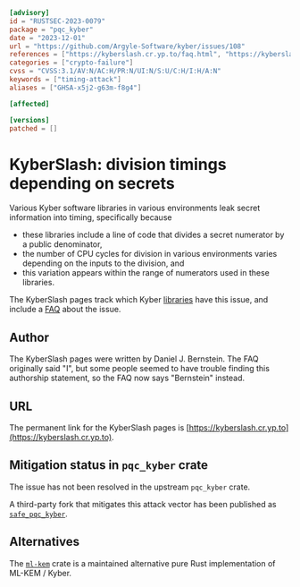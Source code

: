 ```toml
[advisory]
id = "RUSTSEC-2023-0079"
package = "pqc_kyber"
date = "2023-12-01"
url = "https://github.com/Argyle-Software/kyber/issues/108"
references = ["https://kyberslash.cr.yp.to/faq.html", "https://kyberslash.cr.yp.to/libraries.html", "https://github.com/bwesterb/argyle-kyber/commit/b5c6ad13f4eece80e59c6ebeafd787ba1519f5f6"]
categories = ["crypto-failure"]
cvss = "CVSS:3.1/AV:N/AC:H/PR:N/UI:N/S:U/C:H/I:H/A:N"
keywords = ["timing-attack"]
aliases = ["GHSA-x5j2-g63m-f8g4"]

[affected]

[versions]
patched = []
```

# KyberSlash: division timings depending on secrets

Various Kyber software libraries in various environments leak secret information into timing, specifically because

 * these libraries include a line of code that divides a secret numerator by a public denominator,
 * the number of CPU cycles for division in various environments varies depending on the inputs to the division, and
 * this variation appears within the range of numerators used in these libraries.

The KyberSlash pages track which Kyber [libraries](https://kyberslash.cr.yp.to/libraries.html) have this issue, and include a [FAQ](https://kyberslash.cr.yp.to/faq.html) about the issue.

## Author

The KyberSlash pages were written by Daniel J. Bernstein. The FAQ originally said "I", but some people seemed to have trouble finding this authorship statement, so the FAQ now says "Bernstein" instead.

## URL

The permanent link for the KyberSlash pages is [https://kyberslash.cr.yp.to](https://kyberslash.cr.yp.to).

## Mitigation status in `pqc_kyber` crate

The issue has not been resolved in the upstream `pqc_kyber` crate.

A third-party fork that mitigates this attack vector has been published as [`safe_pqc_kyber`](https://crates.io/crates/safe_pqc_kyber).

## Alternatives

The [`ml-kem`](https://crates.io/crates/ml-kem) crate is a maintained
alternative pure Rust implementation of ML-KEM / Kyber.
